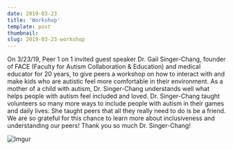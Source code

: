 ```yaml
---
date: 2019-03-23
title: 'Workshop'
template: post
thumbnail:
slug: 2019-03-23-workshop
---
```


On 3/23/19, Peer 1 on 1 invited guest speaker Dr. Gail Singer-Chang, founder of FACE (Faculty for Autism Collaboration & Education) and medical educator for 20 years, to give peers a workshop on how to interact with and make kids who are autistic feel more comfortable in their environment. As a mother of a child with autism, Dr. Singer-Chang understands well what helps people with autism feel included and loved. Dr. Singer-Chang taught volunteers so many more ways to include people with autism in their games and daily lives. She taught peers that all they really need to do is be a friend. We are so grateful for this chance to learn more about inclusiveness and understanding our peers! Thank you so much Dr. Singer-Chang!

![Imgur](https://i.imgur.com/Cbnjdrfm.jpg)

